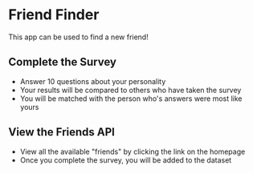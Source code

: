 # Friend Finder

This app can be used to find a new friend!

## Complete the Survey

- Answer 10 questions about your personality
- Your results will be compared to others who have taken the survey
- You will be matched with the person who's answers were most like yours

## View the Friends API

- View all the available "friends" by clicking the link on the homepage
- Once you complete the survey, you will be added to the dataset
